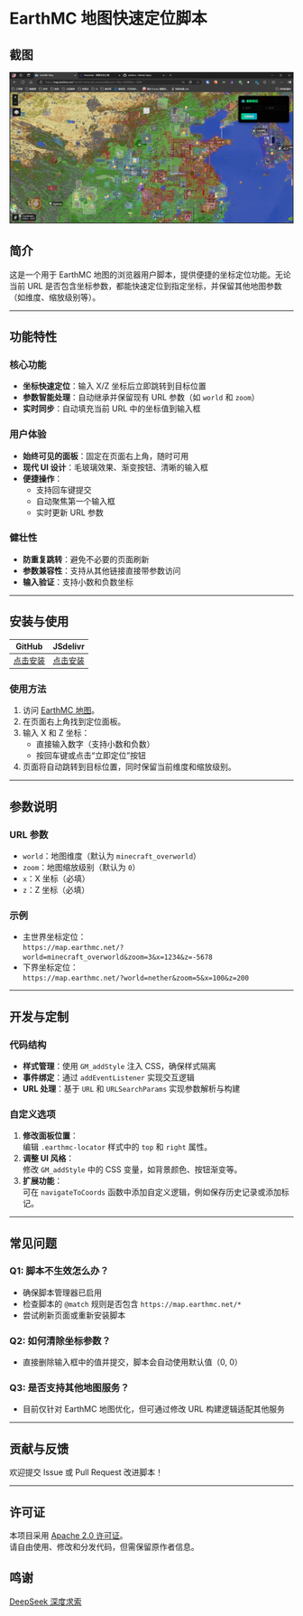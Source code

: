 # EarthMC 地图快速定位脚本

## 截图
![脚本效果截图](./assets/%E5%B1%8F%E5%B9%95%E6%88%AA%E5%9B%BE%202025-02-15%20210918.png)

## 简介

这是一个用于 EarthMC 地图的浏览器用户脚本，提供便捷的坐标定位功能。无论当前 URL 是否包含坐标参数，都能快速定位到指定坐标，并保留其他地图参数（如维度、缩放级别等）。

---

## 功能特性

### 核心功能
- **坐标快速定位**：输入 X/Z 坐标后立即跳转到目标位置
- **参数智能处理**：自动继承并保留现有 URL 参数（如 `world` 和 `zoom`）
- **实时同步**：自动填充当前 URL 中的坐标值到输入框

### 用户体验
- **始终可见的面板**：固定在页面右上角，随时可用
- **现代 UI 设计**：毛玻璃效果、渐变按钮、清晰的输入框
- **便捷操作**：
  - 支持回车键提交
  - 自动聚焦第一个输入框
  - 实时更新 URL 参数

### 健壮性
- **防重复跳转**：避免不必要的页面刷新
- **参数兼容性**：支持从其他链接直接带参数访问
- **输入验证**：支持小数和负数坐标

---

## 安装与使用

| GitHub | JSdelivr |
| ---- | ---- |
| [点击安装](https://github.com/AkarinLiu/EarthMC-Quick-Locate/raw/refs/heads/master/main.user.js) | [点击安装](https://cdn.jsdelivr.net/gh/AkarinLiu/EarthMC-Quick-Locate@master/main.user.js) |
### 使用方法
1. 访问 [EarthMC 地图](https://map.earthmc.net/)。
2. 在页面右上角找到定位面板。
3. 输入 X 和 Z 坐标：
   - 直接输入数字（支持小数和负数）
   - 按回车键或点击“立即定位”按钮
4. 页面将自动跳转到目标位置，同时保留当前维度和缩放级别。

---

## 参数说明

### URL 参数
- `world`：地图维度（默认为 `minecraft_overworld`）
- `zoom`：地图缩放级别（默认为 `0`）
- `x`：X 坐标（必填）
- `z`：Z 坐标（必填）

### 示例
- 主世界坐标定位：  
  `https://map.earthmc.net/?world=minecraft_overworld&zoom=3&x=1234&z=-5678`
- 下界坐标定位：  
  `https://map.earthmc.net/?world=nether&zoom=5&x=100&z=200`

---

## 开发与定制

### 代码结构
- **样式管理**：使用 `GM_addStyle` 注入 CSS，确保样式隔离
- **事件绑定**：通过 `addEventListener` 实现交互逻辑
- **URL 处理**：基于 `URL` 和 `URLSearchParams` 实现参数解析与构建

### 自定义选项
1. **修改面板位置**：  
   编辑 `.earthmc-locator` 样式中的 `top` 和 `right` 属性。
2. **调整 UI 风格**：  
   修改 `GM_addStyle` 中的 CSS 变量，如背景颜色、按钮渐变等。
3. **扩展功能**：  
   可在 `navigateToCoords` 函数中添加自定义逻辑，例如保存历史记录或添加标记。

---

## 常见问题

### Q1: 脚本不生效怎么办？
- 确保脚本管理器已启用
- 检查脚本的 `@match` 规则是否包含 `https://map.earthmc.net/*`
- 尝试刷新页面或重新安装脚本

### Q2: 如何清除坐标参数？
- 直接删除输入框中的值并提交，脚本会自动使用默认值（0, 0）

### Q3: 是否支持其他地图服务？
- 目前仅针对 EarthMC 地图优化，但可通过修改 URL 构建逻辑适配其他服务

---

## 贡献与反馈

欢迎提交 Issue 或 Pull Request 改进脚本！  

---

## 许可证

本项目采用 [Apache 2.0 许可证](LICENSE)。  
请自由使用、修改和分发代码，但需保留原作者信息。

## 鸣谢

[DeepSeek 深度求索](https://deepseek.com)
